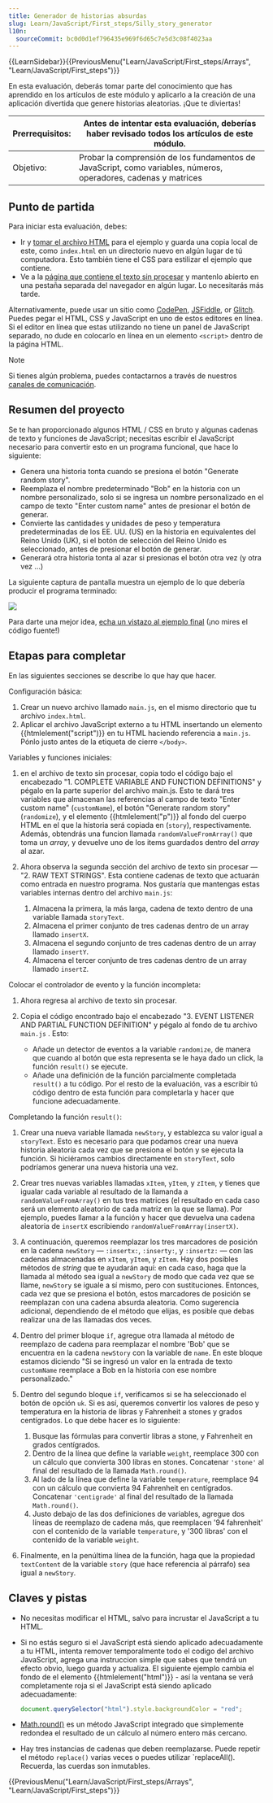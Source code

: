 ```yaml
---
title: Generador de historias absurdas
slug: Learn/JavaScript/First_steps/Silly_story_generator
l10n:
  sourceCommit: bc0d0d1ef796435e969f6d65c7e5d3c08f4023aa
---
```


{{LearnSidebar}}{{PreviousMenu("Learn/JavaScript/First_steps/Arrays", "Learn/JavaScript/First_steps")}}

En esta evaluación, deberás tomar parte del conocimiento que has aprendido en los artículos de este módulo y aplicarlo a la creación de una aplicación divertida que genere historias aleatorias. ¡Que te diviertas!

| Prerrequisitos: | Antes de intentar esta evaluación, deberías haber revisado todos los artículos de este módulo.                  |
| --------------- | --------------------------------------------------------------------------------------------------------------- |
| Objetivo:       | Probar la comprensión de los fundamentos de JavaScript, como variables, números, operadores, cadenas y matrices |

## Punto de partida

Para iniciar esta evaluación, debes:

- Ir y [tomar el archivo HTML](https://github.com/mdn/learning-area/blob/master/javascript/introduction-to-js-1/assessment-start/index.html) para el ejemplo y guarda una copia local de este, como `index.html` en un directorio nuevo en algún lugar de tú computadora. Esto también tiene el CSS para estilizar el ejemplo que contiene.
- Ve a la [página que contiene el texto sin procesar](https://github.com/mdn/learning-area/blob/master/javascript/introduction-to-js-1/assessment-start/raw-text.txt) y mantenlo abierto en una pestaña separada del navegador en algún lugar. Lo necesitarás más tarde.

Alternativamente, puede usar un sitio como [CodePen](https://codepen.io/), [JSFiddle](https://jsfiddle.net/), or [Glitch](https://glitch.com/). Puedes pegar el HTML, CSS y JavaScript en uno de estos editores en línea. Si el editor en línea que estas utilizando no tiene un panel de JavaScript separado, no dude en colocarlo en línea en un elemento `<script>` dentro de la página HTML.

> [!NOTE]
> Si tienes algún problema, puedes contactarnos a través de nuestros [canales de comunicación](/es/docs/MDN/Community/Communication_channels).

## Resumen del proyecto

Se te han proporcionado algunos HTML / CSS en bruto y algunas cadenas de texto y funciones de JavaScript; necesitas escribir el JavaScript necesario para convertir esto en un programa funcional, que hace lo siguiente:

- Genera una historia tonta cuando se presiona el botón "Generate random story".
- Reemplaza el nombre predeterminado "Bob" en la historia con un nombre personalizado, solo si se ingresa un nombre personalizado en el campo de texto "Enter custom name" antes de presionar el botón de generar.
- Convierte las cantidades y unidades de peso y temperatura predeterminadas de los EE. UU. (US) en la historia en equivalentes del Reino Unido (UK), si el botón de selección del Reino Unido es seleccionado, antes de presionar el botón de generar.
- Generará otra historia tonta al azar si presionas el botón otra vez (y otra vez ...)

La siguiente captura de pantalla muestra un ejemplo de lo que debería producir el programa terminado:

![](screen_shot_2018-09-19_at_10.01.38_am.png)

Para darte una mejor idea, [echa un vistazo al ejemplo final](https://mdn.github.io/learning-area/javascript/introduction-to-js-1/assessment-finished/) (¡no mires el código fuente!)

## Etapas para completar

En las siguientes secciones se describe lo que hay que hacer.

Configuración básica:

1. Crear un nuevo archivo llamado `main.js`, en el mismo directorio que tu archivo `index.html`.
2. Aplicar el archivo JavaScript externo a tu HTML insertando un elemento {{htmlelement("script")}} en tu HTML haciendo referencia a `main.js`. Pónlo justo antes de la etiqueta de cierre `</body>`.

Variables y funciones iniciales:

1. en el archivo de texto sin procesar, copia todo el código bajo el encabezado "1. COMPLETE VARIABLE AND FUNCTION DEFINITIONS" y pégalo en la parte superior del archivo main.js. Esto te dará tres variables que almacenan las referencias al campo de texto "Enter custom name" (`customName`), el botón "Generate random story" (`randomize`), y el elemento {{htmlelement("p")}} al fondo del cuerpo HTML en el que la historia será copiada en (`story`), respectivamente. Además, obtendrás una funcion llamada `randomValueFromArray()` que toma un _array_, y devuelve uno de los items guardados dentro del _array_ al azar.
2. Ahora observa la segunda sección del archivo de texto sin procesar — "2. RAW TEXT STRINGS". Esta contiene cadenas de texto que actuarán como entrada en nuestro programa. Nos gustaría que mantengas estas variables internas dentro del archivo `main.js`:

   1. Almacena la primera, la más larga, cadena de texto dentro de una variable llamada `storyText`.
   2. Almacena el primer conjunto de tres cadenas dentro de un array llamado `insertX`.
   3. Almacena el segundo conjunto de tres cadenas dentro de un array llamado `insertY`.
   4. Almacena el tercer conjunto de tres cadenas dentro de un array llamado `insertZ`.

Colocar el controlador de evento y la función incompleta:

1. Ahora regresa al archivo de texto sin procesar.
2. Copia el código encontrado bajo el encabezado "3. EVENT LISTENER AND PARTIAL FUNCTION DEFINITION" y pégalo al fondo de tu archivo `main.js` . Esto:

   - Añade un detector de eventos a la variable `randomize`, de manera que cuando al botón que esta representa se le haya dado un click, la función `result()` se ejecute.
   - Añade una definición de la función parcialmente completada `result()` a tu código. Por el resto de la evaluación, vas a escribir tú código dentro de esta función para completarla y hacer que funcione adecuadamente.

Completando la función `result()`:

1. Crear una nueva variable llamada `newStory`, y establezca su valor igual a `storyText`. Esto es necesario para que podamos crear una nueva historia aleatoria cada vez que se presiona el botón y se ejecuta la función. Si hiciéramos cambios directamente en `storyText`, solo podríamos generar una nueva historia una vez.
2. Crear tres nuevas variables llamadas `xItem`, `yItem`, y `zItem`, y tienes que igualar cada variable al resultado de la llamanda a `randomValueFromArray()` en tus tres matrices (el resultado en cada caso será un elemento aleatorio de cada matriz en la que se llama). Por ejemplo, puedes llamar a la función y hacer que devuelva una cadena aleatoria de `insertX` escribiendo `randomValueFromArray(insertX)`.
3. A continuación, queremos reemplazar los tres marcadores de posición en la cadena `newStory` — `:insertx:`, `:inserty:`, y `:insertz:` — con las cadenas almacenadas en `xItem`, `yItem`, y `zItem`. Hay dos posibles métodos de _string_ que te ayudarán aquí: en cada caso, haga que la llamada al método sea igual a `newStory` de modo que cada vez que se llame, `newStory` se iguale a sí mismo, pero con sustituciones. Entonces, cada vez que se presiona el botón, estos marcadores de posición se reemplazan con una cadena absurda aleatoria. Como sugerencia adicional, dependiendo de el método que elijas, es posible que debas realizar una de las llamadas dos veces.
4. Dentro del primer bloque `if`, agregue otra llamada al método de reemplazo de cadena para reemplazar el nombre 'Bob' que se encuentra en la cadena `newStory` con la variable de `name`. En este bloque estamos diciendo "Si se ingresó un valor en la entrada de texto `customName` reemplace a Bob en la historia con ese nombre personalizado."
5. Dentro del segundo bloque `if`, verificamos si se ha seleccionado el botón de opción `uk`. Si es así, queremos convertir los valores de peso y temperatura en la historia de libras y Fahrenheit a stones y grados centígrados. Lo que debe hacer es lo siguiente:

   1. Busque las fórmulas para convertir libras a stone, y Fahrenheit en grados centígrados.
   2. Dentro de la línea que define la variable `weight`, reemplace 300 con un cálculo que convierta 300 libras en stones. Concatenar `'stone'` al final del resultado de la llamada `Math.round()`.
   3. Al lado de la línea que define la variable `temperature`, reemplace 94 con un cálculo que convierta 94 Fahrenheit en centígrados. Concatenar `'centigrade'` al final del resultado de la llamada `Math.round()`.
   4. Justo debajo de las dos definiciones de variables, agregue dos líneas de reemplazo de cadena más, que reemplacen '94 fahrenheit' con el contenido de la variable `temperature`, y '300 libras' con el contenido de la variable `weight`.

6. Finalmente, en la penúltima línea de la función, haga que la propiedad `textContent` de la variable `story` (que hace referencia al párrafo) sea igual a `newStory`.

## Claves y pistas

- No necesitas modificar el HTML, salvo para incrustar el JavaScript a tu HTML.
- Si no estás seguro si el JavaScript está siendo aplicado adecuadamente a tu HTML, intenta remover temporalmente todo el codigo del archivo JavaScript, agrega una instruccion simple que sabes que tendrá un efecto obvio, luego guarda y actualiza. El siguiente ejemplo cambia el fondo de el elemento {{htmlelement("html")}} - así la ventana se verá completamente roja si el JavaScript está siendo aplicado adecuadamente:

  ```js
  document.querySelector("html").style.backgroundColor = "red";
  ```

- [Math.round()](/es/docs/Web/JavaScript/Reference/Global_Objects/Math/round) es un método JavaScript integrado que simplemente redondea el resultado de un cálculo al número entero más cercano.
- Hay tres instancias de cadenas que deben reemplazarse. Puede repetir el método `replace()` varias veces o puedes utilizar `replaceAll(). Recuerda, las cuerdas son inmutables.

{{PreviousMenu("Learn/JavaScript/First_steps/Arrays", "Learn/JavaScript/First_steps")}}
